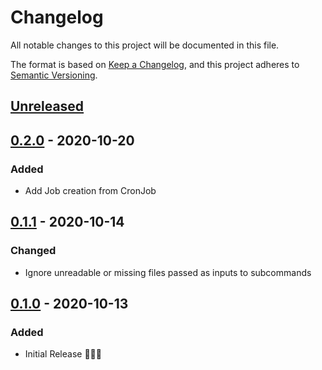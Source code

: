 # Changelog

All notable changes to this project will be documented in this file.

The format is based on [Keep a Changelog](https://keepachangelog.com/en/1.0.0/),
and this project adheres to [Semantic Versioning](https://semver.org/spec/v2.0.0.html).

## [Unreleased]

## [0.2.0] - 2020-10-20

### Added

- Add Job creation from CronJob

## [0.1.1] - 2020-10-14

### Changed

- Ignore unreadable or missing files passed as inputs to subcommands

## [0.1.0] - 2020-10-13

### Added

- Initial Release 🎉🎉🎉

[Unreleased]: https://git.tools.mia-platform.eu/platform/devops/deploy/-/compare/v0.2.0...HEAD
[0.2.0]: https://git.tools.mia-platform.eu/platform/devops/deploy/-/compare/v0.1.1...v0.2.0
[0.1.1]: https://git.tools.mia-platform.eu/platform/devops/deploy/-/compare/v0.1.0...v0.1.1
[0.1.0]: https://git.tools.mia-platform.eu/platform/devops/deploy/-/tags/v0.1.0
